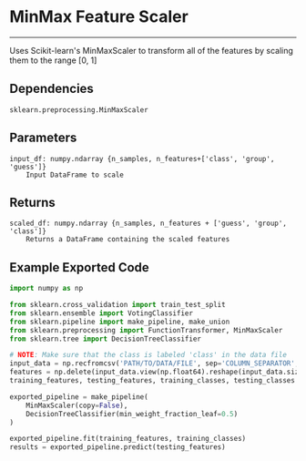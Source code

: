 # MinMax Feature Scaler
* * *

Uses Scikit-learn's MinMaxScaler to transform all of the features by scaling them to the range [0, 1]

## Dependencies
    sklearn.preprocessing.MinMaxScaler

Parameters
----------
    input_df: numpy.ndarray {n_samples, n_features+['class', 'group', 'guess']}
        Input DataFrame to scale

Returns
-------
    scaled_df: numpy.ndarray {n_samples, n_features + ['guess', 'group', 'class']}
        Returns a DataFrame containing the scaled features

Example Exported Code
---------------------

```Python
import numpy as np

from sklearn.cross_validation import train_test_split
from sklearn.ensemble import VotingClassifier
from sklearn.pipeline import make_pipeline, make_union
from sklearn.preprocessing import FunctionTransformer, MinMaxScaler
from sklearn.tree import DecisionTreeClassifier

# NOTE: Make sure that the class is labeled 'class' in the data file
input_data = np.recfromcsv('PATH/TO/DATA/FILE', sep='COLUMN_SEPARATOR', dtype=np.float64)
features = np.delete(input_data.view(np.float64).reshape(input_data.size, -1), input_data.dtype.names.index('class'), axis=1)
training_features, testing_features, training_classes, testing_classes =     train_test_split(features, tpot_data['class'], random_state=42)

exported_pipeline = make_pipeline(
    MinMaxScaler(copy=False),
    DecisionTreeClassifier(min_weight_fraction_leaf=0.5)
)

exported_pipeline.fit(training_features, training_classes)
results = exported_pipeline.predict(testing_features)

```
